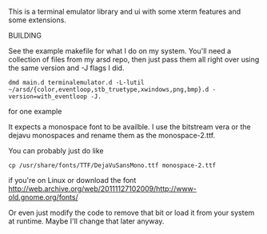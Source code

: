 This is a terminal emulator library and ui with some xterm features and some extensions.

BUILDING

See the example makefile for what I do on my system. You'll need a collection of files from my arsd repo, then just pass them all right over using the same version and -J flags I did.

	dmd main.d terminalemulator.d -L-lutil ~/arsd/{color,eventloop,stb_truetype,xwindows,png,bmp}.d -version=with_eventloop -J.

for one example


It expects a monospace font to be availble. I use the bitstream vera or the dejavu monospaces and rename them as the monospace-2.ttf.

You can probably just do like

    cp /usr/share/fonts/TTF/DejaVuSansMono.ttf monospace-2.ttf

if you're on Linux or download the font http://web.archive.org/web/20111127102009/http://www-old.gnome.org/fonts/


Or even just modify the code to remove that bit or load it from your system at runtime. Maybe I'll change that later anyway.
